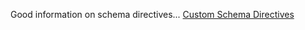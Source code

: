 Good information on schema directives...
[Custom Schema Directives](https://www.youtube.com/watch?v=f-cDBzJk3xw)

